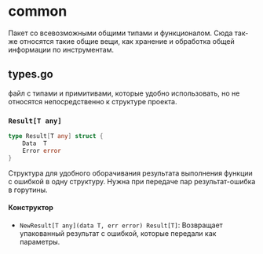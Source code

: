 # common
Пакет со всевозможными общими типами и функционалом. Сюда так-же относятся такие общие вещи, как хранение и обработка общей информации по инструментам.

## types.go
файл с типами и примитивами, которые удобно использовать, но не относятся непосредственно к структуре проекта.

### `Result[T any]`
```go
type Result[T any] struct {
	Data  T
	Error error
}
```
Структура для удобного оборачивания результата выполнения функции с ошибкой в одну структуру. Нужна при передаче пар результат-ошибка в горутины.

#### Конструктор
- `NewResult[T any](data T, err error) Result[T]`: Возвращает упакованный результат с ошибкой, которые передали как параметры.
